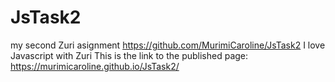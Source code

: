 # JsTask2
my second Zuri asignment
https://github.com/MurimiCaroline/JsTask2
I love Javascript with Zuri
This is the link to the published page: https://murimicaroline.github.io/JsTask2/
